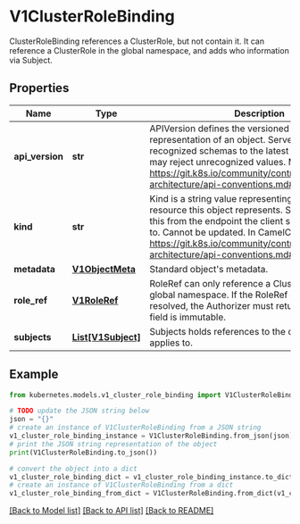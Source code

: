 # V1ClusterRoleBinding

ClusterRoleBinding references a ClusterRole, but not contain it.  It can reference a ClusterRole in the global namespace, and adds who information via Subject.

## Properties

Name | Type | Description | Notes
------------ | ------------- | ------------- | -------------
**api_version** | **str** | APIVersion defines the versioned schema of this representation of an object. Servers should convert recognized schemas to the latest internal value, and may reject unrecognized values. More info: https://git.k8s.io/community/contributors/devel/sig-architecture/api-conventions.md#resources | [optional] 
**kind** | **str** | Kind is a string value representing the REST resource this object represents. Servers may infer this from the endpoint the client submits requests to. Cannot be updated. In CamelCase. More info: https://git.k8s.io/community/contributors/devel/sig-architecture/api-conventions.md#types-kinds | [optional] 
**metadata** | [**V1ObjectMeta**](V1ObjectMeta.md) | Standard object&#39;s metadata. | [optional] 
**role_ref** | [**V1RoleRef**](V1RoleRef.md) | RoleRef can only reference a ClusterRole in the global namespace. If the RoleRef cannot be resolved, the Authorizer must return an error. This field is immutable. | 
**subjects** | [**List[V1Subject]**](V1Subject.md) | Subjects holds references to the objects the role applies to. | [optional] 

## Example

```python
from kubernetes.models.v1_cluster_role_binding import V1ClusterRoleBinding

# TODO update the JSON string below
json = "{}"
# create an instance of V1ClusterRoleBinding from a JSON string
v1_cluster_role_binding_instance = V1ClusterRoleBinding.from_json(json)
# print the JSON string representation of the object
print(V1ClusterRoleBinding.to_json())

# convert the object into a dict
v1_cluster_role_binding_dict = v1_cluster_role_binding_instance.to_dict()
# create an instance of V1ClusterRoleBinding from a dict
v1_cluster_role_binding_from_dict = V1ClusterRoleBinding.from_dict(v1_cluster_role_binding_dict)
```
[[Back to Model list]](../README.md#documentation-for-models) [[Back to API list]](../README.md#documentation-for-api-endpoints) [[Back to README]](../README.md)


